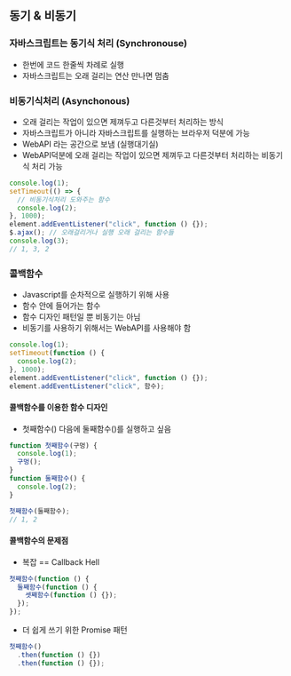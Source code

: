 ## 동기 & 비동기

### 자바스크립트는 동기식 처리 (Synchronouse)

- 한번에 코드 한줄씩 차례로 실행
- 자바스크립트는 오래 걸리는 연산 만나면 멈춤

### 비동기식처리 (Asynchonous)

- 오래 걸리는 작업이 있으면 제껴두고 다른것부터 처리하는 방식
- 자바스크립트가 아니라 자바스크립트를 실행하는 브라우저 덕분에 가능
- WebAPI 라는 공간으로 보냄 (실행대기실)
- WebAPI덕분에 오래 걸리는 작업이 있으면 제껴두고 다른것부터 처리하는 비동기식 처리 가능

```javascript
console.log(1);
setTimeout(() => {
  // 비동기식처리 도와주는 함수
  console.log(2);
}, 1000);
element.addEventListener("click", function () {});
$.ajax(); // 오래걸리거나 실행 오래 걸리는 함수들
console.log(3);
// 1, 3, 2
```

### 콜백함수

- Javascript를 순차적으로 실행하기 위해 사용
- 함수 안에 들어가는 함수
- 함수 디자인 패턴일 뿐 비동기는 아님
- 비동기를 사용하기 위해서는 WebAPI를 사용해야 함

```javascript
console.log(1);
setTimeout(function () {
  console.log(2);
}, 1000);
element.addEventListener("click", function () {});
element.addEventListener("click", 함수);
```

#### 콜백함수를 이용한 함수 디자인

- 첫째함수() 다음에 둘째함수()를 실행하고 싶음

```javascript
function 첫째함수(구멍) {
  console.log(1);
  구멍();
}
function 둘째함수() {
  console.log(2);
}

첫째함수(둘째함수);
// 1, 2
```

#### 콜백함수의 문제점

- 복잡 == Callback Hell

```javascript
첫째함수(function () {
  둘째함수(function () {
    셋째함수(function () {});
  });
});
```

- 더 쉽게 쓰기 위한 Promise 패턴

```javascript
첫째함수()
  .then(function () {})
  .then(function () {});
```
